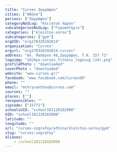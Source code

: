 ```yaml
---
title: "Curves Ζωγράφου"
cities: ["Αθήνα"]
perioxi: ["Ζωγράφου"]
categoryNoSLug: "Κλειστού Χώρου"
subcategoriesNoSLug: ["Γυμναστήριο"]
categories: ["kleistou-xorou"]
subcategories: ["gym"]
orgUID: "org170320192014"
organisation: "Curves"
orgurl: "org170320192014-curves"
address: "Αλ. Παπάγου 48,Ζωγράφου, Τ.Κ. 157 71"
logoimg: "1024px-curves_fitness_logosvg (24).png"
profilePhoto : "downloaded"
coverPhoto : "downloaded"
website: "www.curves.gr/"
facebook: "www.facebook.com/CurvesGR"
phone: ""
email: "mchrysanthou@curves.com"
courses: ""
places: [""]
rensponsibles: ""
zipcode: ["15771"]
schoolsUID: "school181120182008"
UID: "school181120182008"
latitude: ""
longitude: ""
url: "curves-zografoy/athina/kleistou-xorou/gym"
slug: "curves-zografoy"
aliases:
    - /school181120182008
---
```





